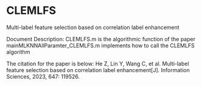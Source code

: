 # CLEMLFS
Multi-label feature selection based on correlation label enhancement

Document Description:
CLEMLFS.m is the algorithmic function of the paper
mainMLKNNAllParamter_CLEMLFS.m implements how to call the CLEMLFS algorithm

The citation for the paper is below:
He Z, Lin Y, Wang C, et al. Multi-label feature selection based on correlation label enhancement[J]. Information Sciences, 2023, 647: 119526.
